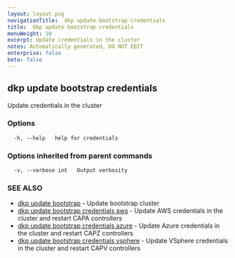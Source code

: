 ```yaml
---
layout: layout.pug
navigationTitle:  dkp update bootstrap credentials
title:  dkp update bootstrap credentials
menuWeight: 10
excerpt: Update credentials in the cluster
notes: Automatically generated, DO NOT EDIT
enterprise: false
beta: false
---
```

<!-- vale off -->
<!-- markdownlint-disable -->

## dkp update bootstrap credentials

Update credentials in the cluster

### Options

```
  -h, --help   help for credentials
```

### Options inherited from parent commands

```
  -v, --verbose int   Output verbosity
```

### SEE ALSO

* [dkp update bootstrap](/dkp/kommander/2.2/cli/dkp/update/bootstrap/)	 - Update bootstrap cluster
* [dkp update bootstrap credentials aws](/dkp/kommander/2.2/cli/dkp/update/bootstrap/credentials/aws/)	 - Update AWS credentials in the cluster and restart CAPA controllers
* [dkp update bootstrap credentials azure](/dkp/kommander/2.2/cli/dkp/update/bootstrap/credentials/azure/)	 - Update Azure credentials in the cluster and restart CAPZ controllers
* [dkp update bootstrap credentials vsphere](/dkp/kommander/2.2/cli/dkp/update/bootstrap/credentials/vsphere/)	 - Update VSphere credentials in the cluster and restart CAPV controllers

